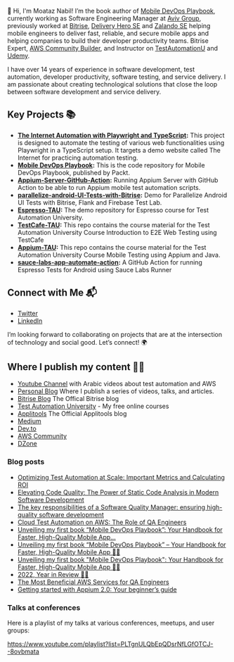 👋 Hi, I'm Moataz Nabil! I’m the book author of [Mobile DevOps Playbook](https://www.amazon.com/Mobile-DevOps-Playbook-accelerating-high-quality/dp/1803242558/ref=sr_1_1?keywords=9781803242552&qid=1680253844&sr=8-1), currently working as Software Engineering Manager at [Aviv Group](https://www.aviv-group.com/),  previously worked at [Bitrise](https://bitrise.io/), [Delivery Hero SE](https://www.deliveryhero.com/) and [Zalando SE](https://www.zalando.de/) helping mobile engineers to deliver fast, reliable, and secure mobile apps and helping companies to build their developer productivity teams. Bitrise Expert, [AWS Community Builder](https://aws.amazon.com/developer/community/community-builders/community-builders-directory/?cb-cards.sort-by=item.additionalFields.cbName&cb-cards.sort-order=asc&awsf.builder-category=*all&awsf.location=*all&awsf.year=*all&cb-cards.q=moataz&cb-cards.q_operator=AND), and Instructor on [TestAutomationU](https://testautomationu.applitools.com/instructors/moataz_nabil.html) and [Udemy](https://www.udemy.com/course/selenium-webdriver-from-foundation-to-framework-in-arabic/?referralCode=070F61E78CBA6A4AD2D3).

I have over 14 years of experience in software development, test automation, developer productivity, software testing, and service delivery. I am passionate about creating technological solutions that close the loop between software development and service delivery. 

## Key Projects 📚
- **[The Internet Automation with Playwright and TypeScript](https://github.com/moatazeldebsy/the-internet-automation-playwright-typescript):** This project is designed to automate the testing of various web functionalities using Playwright in a TypeScript setup. It targets a demo website called The Internet for practicing automation testing.
- **[Mobile DevOps Playbook](https://github.com/moatazeldebsy/Mobile-DevOps-Playbook):** This is the code repository for Mobile DevOps Playbook, published by Packt.
- **[Appium-Server-GitHub-Action](https://github.com/moatazeldebsy/Appium-Server-GitHub-Action):** Running Appium Server with GitHub Action to be able to run Appium mobile test automation scripts.
- **[parallelize-android-UI-Tests-with-Bitrise](https://github.com/moatazeldebsy/parallelize-android-UI-Tests-with-Bitrise):** Demo for Parallelize Android UI Tests with Bitrise, Flank and Firebase Test Lab.
- **[Espresso-TAU](https://github.com/moatazeldebsy/Espresso-TAU):** The demo repository for Espresso course for Test Automation University.
- **[TestCafe-TAU](https://github.com/moatazeldebsy/TestCafe-TAU):** This repo contains the course material for the Test Automation University Course Introduction to E2E Web Testing using TestCafe
- **[Appium-TAU](https://github.com/moatazeldebsy/Appium-TAU):** This repo contains the course material for the Test Automation University Course Mobile Testing using Appium and Java.
- **[sauce-labs-app-automate-action](https://github.com/moatazeldebsy/sauce-labs-app-automate-action):** A GitHub Action for running Espresso Tests for Android using Sauce Labs Runner

## Connect with Me 📬

- [Twitter](https://twitter.com/Moatazeldebsy)
- [LinkedIn](https://www.linkedin.com/in/moataz-nabil/)


I’m looking forward to collaborating on projects that are at the intersection of technology and social good. Let’s connect! 🌍

## Where I publish my content ✍🏻 
- [Youtube Channel](https://www.youtube.com/c/MoatazNabil01) with Arabic videos about test automation and AWS
- [Personal Blog](https://moataznabil.blog/) Where I publish a series of videos, talks, and articles.
- [Bitrise Blog](https://blog.bitrise.io/author/moataz-nabil) The Offical Bitrise blog
- [Test Automation University](https://testautomationu.applitools.com/instructors/moataz_nabil.html) - My free online courses
- [Applitools](https://applitools.com/blog/author/moataznabil/) The Official Applitools blog 
- [Medium](http://moatazeldebsy.medium.com/)
- [Dev.to](https://dev.to/moataznabil)
- [AWS Community](https://community.aws/@moataz)
- [DZone](https://dzone.com/users/3017444/moataznabil.html)

### Blog posts
<!-- BLOG-POST-LIST:START -->
- [Optimizing Test Automation at Scale: Important Metrics and Calculating ROI](https://moatazeldebsy.medium.com/optimizing-test-automation-at-scale-important-metrics-and-calculating-roi-553c2ff66edb?source=rss-22507dab7991------2)
- [Elevating Code Quality: The Power of Static Code Analysis in Modern Software Development](https://medium.com/aviv-product-tech-blog/elevating-code-quality-the-power-of-static-code-analysis-in-modern-software-development-e0316e303afb?source=rss-22507dab7991------2)
- [The key responsibilities of a Software Quality Manager: ensuring high-quality software development](https://dev.to/moataznabil/the-key-responsibilities-of-a-software-quality-manager-ensuring-high-quality-software-development-3a9f)
- [Cloud Test Automation on AWS: The Role of QA Engineers](https://dev.to/aws-builders/cloud-test-automation-on-aws-the-role-of-qa-engineers-4j23)
- [Unveiling my first book “Mobile DevOps Playbook”: Your Handbook for Faster, High-Quality Mobile App…](https://moatazeldebsy.medium.com/unveiling-my-first-book-mobile-devops-playbook-your-handbook-for-faster-high-quality-mobile-app-19affc21ebfa?source=rss-22507dab7991------2)
- [Unveiling my first book “Mobile DevOps Playbook” – Your Handbook for Faster, High-Quality Mobile App 📱🚀](https://moataznabil.blog/2023/04/27/unveiling-my-first-book-mobile-devops-playbook-your-handbook-for-faster-high-quality-mobile-app-%f0%9f%93%b1%f0%9f%9a%80/)
- [Unveiling my first book &quot;Mobile DevOps Playbook&quot;: Your Handbook for Faster, High-Quality Mobile App 📱🚀](https://dev.to/moataznabil/unveiling-my-first-book-mobile-devops-playbook-your-handbook-for-faster-high-quality-mobile-app-28m3)
- [2022, Year in Review 🙌🏻](https://moataznabil.blog/2022/12/28/2022-year-in-review-%f0%9f%99%8c%f0%9f%8f%bb/)
- [The Most Beneficial AWS Services for QA Engineers](https://dev.to/aws-builders/the-most-beneficial-aws-services-for-qa-engineers-40f7)
- [Getting started with Appium 2.0: Your beginner’s guide](https://dev.to/moataznabil/getting-started-with-appium-20-your-beginners-guide-3m32)
<!-- BLOG-POST-LIST:END -->

### Talks at conferences
Here is a playlist of my talks at various conferences, meetups, and user groups:

https://www.youtube.com/playlist?list=PLTgnULQbEpQDsrNfLGfOTCJ--8ovbmata
